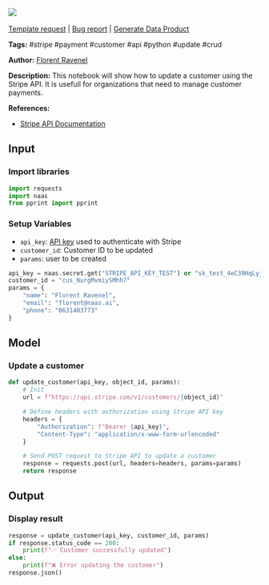 <a href="https://app.naas.ai/user-redirect/naas/downloader?url=https://raw.githubusercontent.com/jupyter-naas/awesome-notebooks/master/Stripe/Stripe_Update_a_customer.ipynb" target="_parent"><img src="https://naasai-public.s3.eu-west-3.amazonaws.com/open_in_naas.svg"/></a><br><br><a href="https://github.com/jupyter-naas/awesome-notebooks/issues/new?assignees=&labels=&template=template-request.md&title=Tool+-+Action+of+the+notebook+">Template request</a> | <a href="https://github.com/jupyter-naas/awesome-notebooks/issues/new?assignees=&labels=bug&template=bug_report.md&title=Stripe+-+Update+a+customer:+Error+short+description">Bug report</a> | <a href="https://app.naas.ai/user-redirect/naas/downloader?url=https://raw.githubusercontent.com/jupyter-naas/awesome-notebooks/master/Naas/Naas_Start_data_product.ipynb" target="_parent">Generate Data Product</a>

**Tags:** #stripe #payment #customer #api #python #update #crud

**Author:** [Florent Ravenel](https://www.linkedin.com/in/florent-ravenel/)

**Description:** This notebook will show how to update a customer using the Stripe API. It is usefull for organizations that need to manage customer payments.

**References:**
- [Stripe API Documentation](https://stripe.com/docs/api/customers/update)

## Input

### Import libraries


```python
import requests
import naas
from pprint import pprint
```

### Setup Variables
- `api_key`: [API key](https://stripe.com/docs/keys) used to authenticate with Stripe
- `customer_id`: Customer ID to be updated
- `params`: user to be created


```python
api_key = naas.secret.get("STRIPE_API_KEY_TEST") or "sk_test_4eC39HqLyjWDarjtT1zdp7dc"
customer_id = "cus_NurgMvmiySMhh7"
params = {
    "name": "Florent Ravenel",
    "email": "florent@naas.ai",
    "phone": "0631403773"  
}
```

## Model

### Update a customer


```python
def update_customer(api_key, object_id, params):
    # Init
    url = f"https://api.stripe.com/v1/customers/{object_id}"

    # Define headers with authorization using Stripe API key
    headers = {
        "Authorization": f"Bearer {api_key}",
        "Content-Type": "application/x-www-form-urlencoded"
    }

    # Send POST request to Stripe API to update a customer
    response = requests.post(url, headers=headers, params=params)
    return response
```

## Output

### Display result


```python
response = update_customer(api_key, customer_id, params)
if response.status_code == 200:
    print(f"✅ Customer successfully updated")
else:
    print(f"❌ Error updating the customer")
response.json()
```

 
